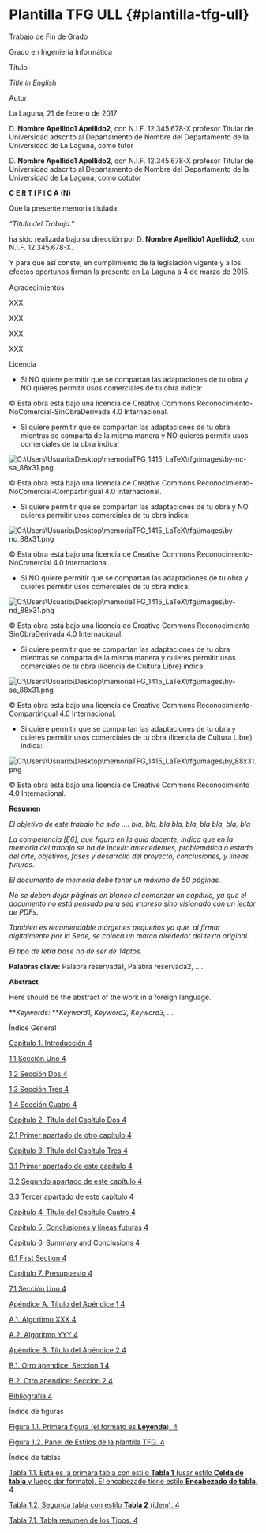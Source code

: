 # Plantilla TFG ULL {#plantilla-tfg-ull}

Trabajo de Fin de Grado

Grado en Ingeniería Informática

Título

_Title in English_

Autor

La Laguna, 21 de febrero de 2017

D. **Nombre Apellido1 Apellido2**, con N.I.F. 12.345.678-X profesor Titular de Universidad adscrito al Departamento de Nombre del Departamento de la Universidad de La Laguna, como tutor

D. **Nombre Apellido1 Apellido2**, con N.I.F. 12.345.678-X profesor Titular de Universidad adscrito al Departamento de Nombre del Departamento de la Universidad de La Laguna, como cotutor

**C E R T I F I C A (N)**

Que la presente memoria titulada:

_“Titulo del Trabajo.”_

ha sido realizada bajo su dirección por D. **Nombre Apellido1 Apellido2**, con N.I.F. 12.345.678-X.

Y para que así conste, en cumplimiento de la legislación vigente y a los efectos oportunos ﬁrman la presente en La Laguna a 4 de marzo de 2015.

Agradecimientos

XXX

XXX

XXX

XXX

Licencia

* Si NO quiere permitir que se compartan las adaptaciones de tu obra y NO quieres permitir usos comerciales de tu obra indica:

© Esta obra está bajo una licencia de Creative Commons Reconocimiento-NoComercial-SinObraDerivada 4.0 Internacional.

* Si quiere permitir que se compartan las adaptaciones de tu obra mientras se comparta de la misma manera y NO quieres permitir usos comerciales de tu obra indica:

![C:\Users\Usuario\Desktop\memoriaTFG_1415_LaTeX\tfg\images\by-nc-sa_88x31.png](export/assets/cusersusuariodesktopmemoriatfg.png)

© Esta obra está bajo una licencia de Creative Commons Reconocimiento-NoComercial-CompartirIgual 4.0 Internacional.

* Si quiere permitir que se compartan las adaptaciones de tu obra y NO quieres permitir usos comerciales de tu obra indica:

![C:\Users\Usuario\Desktop\memoriaTFG_1415_LaTeX\tfg\images\by-nc_88x31.png](export/assets/cusersusuariodesktopmemoriatfg.png)

© Esta obra está bajo una licencia de Creative Commons Reconocimiento-NoComercial 4.0 Internacional.

* Si NO quiere permitir que se compartan las adaptaciones de tu obra y quieres permitir usos comerciales de tu obra indica:

![C:\Users\Usuario\Desktop\memoriaTFG_1415_LaTeX\tfg\images\by-nd_88x31.png](export/assets/cusersusuariodesktopmemoriatfg.png)

© Esta obra está bajo una licencia de Creative Commons Reconocimiento-SinObraDerivada 4.0 Internacional.

* Si quiere permitir que se compartan las adaptaciones de tu obra mientras se comparta de la misma manera y quieres permitir usos comerciales de tu obra (licencia de Cultura Libre) indica:

![C:\Users\Usuario\Desktop\memoriaTFG_1415_LaTeX\tfg\images\by-sa_88x31.png](export/assets/cusersusuariodesktopmemoriatfg.png)

© Esta obra está bajo una licencia de Creative Commons Reconocimiento-CompartirIgual 4.0 Internacional.

* Si quiere permitir que se compartan las adaptaciones de tu obra y quieres permitir usos comerciales de tu obra (licencia de Cultura Libre) indica:

![C:\Users\Usuario\Desktop\memoriaTFG_1415_LaTeX\tfg\images\by_88x31.png](export/assets/cusersusuariodesktopmemoriatfg.png)

© Esta obra está bajo una licencia de Creative Commons Reconocimiento 4.0 Internacional.

**Resumen**

_El objetivo de este trabajo ha sido .... bla, bla, bla bla, bla, bla bla, bla, bla_

_La competencia [E6], que figura en la guía docente, indica que en la memoria del trabajo se ha de incluir: antecedentes, problemática o estado del arte, objetivos, fases y desarrollo del proyecto, conclusiones, y líneas futuras._

_El documento de memoria debe tener un máximo de 50 páginas._

_No se deben dejar páginas en blanco al comenzar un capítulo, ya que el documento no está pensado para sea impreso sino visionado con un lector de PDFs._

_También es recomendable márgenes pequeños ya que, al firmar digitalmente por la Sede, se coloca un marco alrededor del texto original._

_El tipo de letra base ha de ser de 14ptos._

**Palabras clave:** Palabra reservada1, Palabra reservada2, ....

**Abstract**

Here should be the abstract of the work in a foreign language.

**_Keywords:_ **_Keyword1, Keyword2, Keyword3, ..._

Índice General

[Capítulo 1\. Introducción 4](export/introduccion/README.md)

[1.1 Sección Uno 4](export/presupuesto/seccion_uno.md)

[1.2 Sección Dos 4](export/introduccion/seccion_dos.md)

[1.3 Sección Tres 4](export/introduccion/seccion_tres.md)

[1.4 Sección Cuatro 4](export/introduccion/seccion_cuatro.md)

[Capítulo 2\. Título del Capítulo Dos 4](export/titulo_del_capitulo_dos/README.md)

[2.1 Primer apartado de otro capítulo 4](export/titulo_del_capitulo_dos/primer_apartado_de_otro_capitulo.md)

[Capítulo 3\. Título del Capítulo Tres 4](export/titulo_del_capitulo_tres/README.md)

[3.1 Primer apartado de este capítulo 4](export/titulo_del_capitulo_tres/primer_apartado_de_este_capitulo.md)

[3.2 Segundo apartado de este capítulo 4](export/titulo_del_capitulo_tres/segundo_apartado_de_este_capitulo.md)

[3.3 Tercer apartado de este capítulo 4](export/titulo_del_capitulo_tres/tercer_apartado_de_este_capitulo.md)

[Capítulo 4\. Título del Capítulo Cuatro 4](export/titulo_del_capitulo_cuatro.md)

[Capítulo 5\. Conclusiones y líneas futuras 4](export/conclusiones_y_lineas_futuras.md)

[Capítulo 6\. Summary and Conclusions 4](export/summary_and_conclusions/README.md)

[6.1 First Section 4](export/summary_and_conclusions/first_section.md)

[Capítulo 7\. Presupuesto 4](export/presupuesto/README.md)

[7.1 Sección Uno 4](export/presupuesto/seccion_uno.md)

[Apéndice A. Título del Apéndice 1 4](export/apendice_atitulo_del_apendice_1/README.md)

[A.1. Algoritmo XXX 4](export/apendice_atitulo_del_apendice_1/a1algoritmo_xxx.md)

[A.2. Algoritmo YYY 4](export/apendice_atitulo_del_apendice_1/a2algoritmo_yyy.md)

[Apéndice B. Título del Apéndice 2 4](export/apendice_btitulo_del_apendice_2/README.md)

[B.1. Otro apendice: Seccion 1 4](export/apendice_btitulo_del_apendice_2/b1otro_apendice__seccion_1.md)

[B.2. Otro apendice: Seccion 2 4](export/apendice_btitulo_del_apendice_2/b2otro_apendice__seccion_2.md)

[Bibliografía 4](export/bibliografia.md)

Índice de figuras

[Figura 1.1\. Primera figura (el formato es **Leyenda**). 4](export/introduccion/seccion_cuatro.md#64067580329860-_Toc418604435)

[Figura 1.2\. Panel de Estilos de la plantilla TFG. 4](export/introduccion/seccion_cuatro.md#64067580329860-_Toc418604436)

Índice de tablas

[Tabla 1.1\. Esta es la primera tabla con estilo **Tabla 1** (usar estilo **Celda de tabla** y luego dar formato). El encabezado tiene estilo **Encabezado de tabla**. 4](export/introduccion/seccion_cuatro.md#64067580329860-_Toc418604518)

[Tabla 1.2\. Segunda tabla con estilo **Tabla 2** (ídem). 4](export/introduccion/seccion_cuatro.md#64067580329860-_Toc418604519)

[Tabla 7.1\. Tabla resumen de los Tipos. 4](export/presupuesto/seccion_uno.md#64067580329860-_Toc418604520)